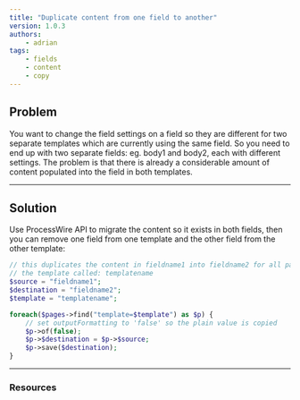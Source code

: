 ```yaml
---
title: "Duplicate content from one field to another"
version: 1.0.3
authors:
    - adrian
tags:
    - fields
    - content
    - copy
---
```


## Problem

You want to change the field settings on a field so they are different for two separate templates which are currently using the same field. So you need to end up with two separate fields: eg. body1 and body2, each with different settings. The problem is that there is already a considerable amount of content populated into the field in both templates.

---

## Solution

Use ProcessWire API to migrate the content so it exists in both fields, then you can remove one field from one template and the other field from the other template:

```php
// this duplicates the content in fieldname1 into fieldname2 for all pages with
// the template called: templatename
$source = "fieldname1";
$destination = "fieldname2";
$template = "templatename";

foreach($pages->find("template=$template") as $p) {
    // set outputFormatting to 'false' so the plain value is copied
    $p->of(false);
    $p->$destination = $p->$source;
    $p->save($destination);
}
```

---

### Resources
